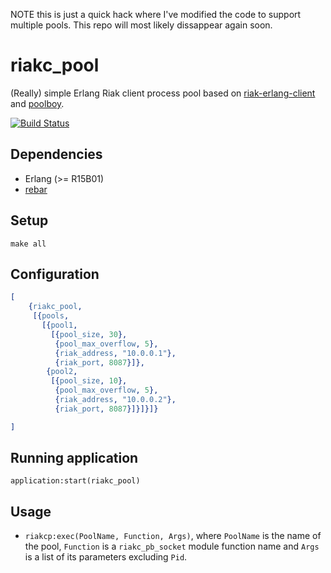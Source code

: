 NOTE this is just a quick hack where I've modified the code to support multiple
pools. This repo will most likely dissappear again soon.

# riakc\_pool

(Really) simple Erlang Riak client process pool based on
[riak-erlang-client][2] and [poolboy][3].

[![Build Status](https://travis-ci.org/brb/riakc_pool.png)](https://travis-ci.org/brb/riakc_pool)

## Dependencies

* Erlang (>= R15B01)
* [rebar][1]

## Setup

`make all`

## Configuration

```erlang
[
    {riakc_pool,
     [{pools,
       [{pool1,
         [{pool_size, 30},
          {pool_max_overflow, 5},
          {riak_address, "10.0.0.1"},
          {riak_port, 8087}]},
        {pool2,
         [{pool_size, 10},
          {pool_max_overflow, 5},
          {riak_address, "10.0.0.2"},
          {riak_port, 8087}]}]}]}

]
```

## Running application

`application:start(riakc_pool)`

## Usage

* `riakcp:exec(PoolName, Function, Args)`, where `PoolName` is the name of the
pool, `Function` is a `riakc_pb_socket` module function name and `Args` is a
list of its parameters excluding `Pid`.

[1]: https://github.com/rebar/rebar
[2]: https://github.com/basho/riak-erlang-client
[3]: https://github.com/devinus/poolboy
